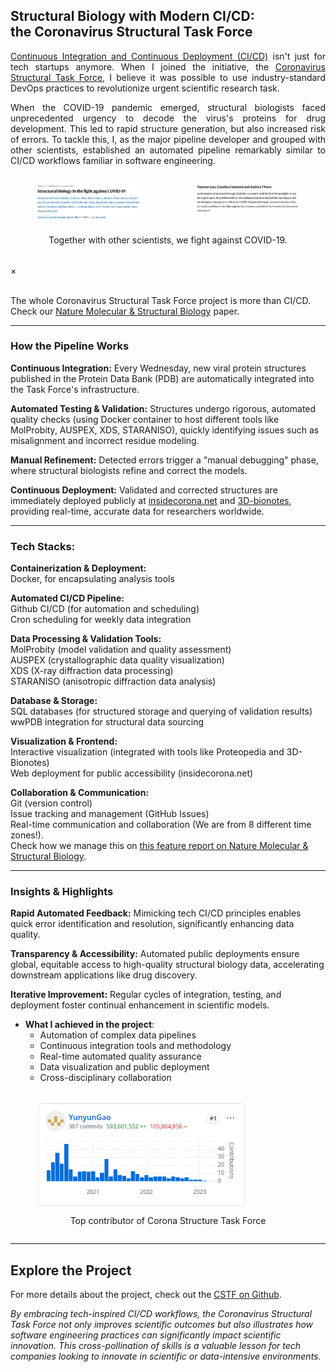 <h2>Structural Biology with Modern CI/CD: <br/>the Coronavirus Structural Task Force</h2>

<div style="text-align: justify; overflow-wrap: break-word; hyphens: auto;">
<p><a class="inline-link" href="https://github.com/resources/articles/devops/ci-cd" target="_blank">Continuous Integration and Continuous Deployment (CI/CD)</a> isn't just for tech startups anymore. When I joined the initiative, the <a class="inline-link" href="https://github.com/thorn-lab/coronavirus_structural_task_force" target="_blank">Coronavirus Structural Task Force</a>, I believe it was possible to use industry-standard DevOps practices to revolutionize urgent scientific research task.</p>

<p>When the COVID-19 pandemic emerged, structural biologists faced unprecedented urgency to decode the virus's proteins for drug development. This led to rapid structure generation, but also increased risk of errors. To tackle this, I, as the major pipeline developer  and grouped with other scientists, established an automated pipeline remarkably similar to CI/CD workflows familiar in software engineering.</p>
</div>

<div style="display: flex; justify-content: center; margin: 0 0 2rem 0; flex-direction: column; align-items: center;">
    <div style="display: flex; justify-content: center; width: 100%;">
        <figure class="image-container">
            <img src="images/cstf_feature2.png" style="width: 100%; height: auto;" onclick="openPopup('images/cstf_feature2.png')">
        </figure>
        <figure class="image-container">
            <img src="images/cstf_feature1.png" style="width: 100%; height: auto;" onclick="openPopup('images/cstf_feature1.png')">
        </figure>
    </div>
    <figcaption style="text-align: center; margin-top: 0.5rem;">
    Together with other scientists, we fight against COVID-19.
    </figcaption>
</div>

<div id="imagePopup" class="popup-overlay">
    <span class="close-popup" onclick="closePopup()">&times;</span>
    <div class="popup-content">
        <img id="popupImage" src="">
    </div>
</div>

<p>The whole Coronavirus Structural Task Force project is more than CI/CD. Check our <a class="inline-link" href="https://www.nature.com/articles/s41594-021-00593-7" target="_blank">Nature Molecular & Structural Biology</a> paper.</p>


---

### How the Pipeline Works

**Continuous Integration:** Every Wednesday, new viral protein structures published in the Protein Data Bank (PDB) are automatically integrated into the Task Force's infrastructure.

**Automated Testing & Validation:** Structures undergo rigorous, automated quality checks (using Docker container to host different tools like MolProbity, AUSPEX, XDS, STARANISO), quickly identifying issues such as misalignment and incorrect residue modeling.

**Manual Refinement:** Detected errors trigger a "manual debugging" phase, where structural biologists refine and correct the models.

**Continuous Deployment:** Validated and corrected structures are immediately deployed publicly at <a class="inline-link" href="https://insidecorona.net/" target="_blank">insidecorona.net</a> and <a class="inline-link" href="https://3dbionotes.cnb.csic.es/ws/covid19" target="_blank">3D-bionotes</a>, providing real-time, accurate data for researchers worldwide.

---

### Tech Stacks:

**Containerization & Deployment:**  
Docker, for encapsulating analysis tools

**Automated CI/CD Pipeline:**  
Github CI/CD (for automation and scheduling)\
Cron scheduling for weekly data integration

**Data Processing & Validation Tools:**  
MolProbity (model validation and quality assessment)\
AUSPEX (crystallographic data quality visualization)\
XDS (X-ray diffraction data processing)\
STARANISO (anisotropic diffraction data analysis)

**Database & Storage:**  
SQL databases (for structured storage and querying of validation results)\
wwPDB integration for structural data sourcing

**Visualization & Frontend:**  
Interactive visualization (integrated with tools like Proteopedia and 3D-Bionotes)\
Web deployment for public accessibility (insidecorona.net)

**Collaboration & Communication:**  
Git (version control)\
Issue tracking and management (GitHub Issues)\
Real-time communication and collaboration (We are from 8 different time zones!). \
Check how we manage this on <a class="inline-link" href="https://www.nature.com/articles/s41594-020-00544-8#Sec6" target="_blank">this feature report on Nature Molecular & Structural Biology</a>.

---

### Insights & Highlights

**Rapid Automated Feedback:** Mimicking tech CI/CD principles enables quick error identification and resolution, significantly enhancing data quality.

**Transparency & Accessibility:** Automated public deployments ensure global, equitable access to high-quality structural biology data, accelerating downstream applications like drug discovery.

**Iterative Improvement:** Regular cycles of integration, testing, and deployment foster continual enhancement in scientific models.

- **What I achieved in the project**:
  - Automation of complex data pipelines
  - Continuous integration tools and methodology
  - Real-time automated quality assurance
  - Data visualization and public deployment
  - Cross-disciplinary collaboration

<div style="display: flex; justify-content: center; margin: 0 0; ">
    <figure>
        <img src="images/cstf_top_contirb.jpg" style="width: 80%; height: auto;">
        <figcaption style="text-align: center; margin-top: 0.5rem;">
        Top contributor of Corona Structure Task Force
        </figcaption>
    </figure>
</div>

---

## Explore the Project

For more details about the project, check out the <a class="inline-link" href="https://github.com/thorn-lab/coronavirus_structural_task_force">CSTF on Github</a>.

_By embracing tech-inspired CI/CD workflows, the Coronavirus Structural Task Force not only improves scientific outcomes but also illustrates how software engineering practices can significantly impact scientific innovation. This cross-pollination of skills is a valuable lesson for tech companies looking to innovate in scientific or data-intensive environments._
